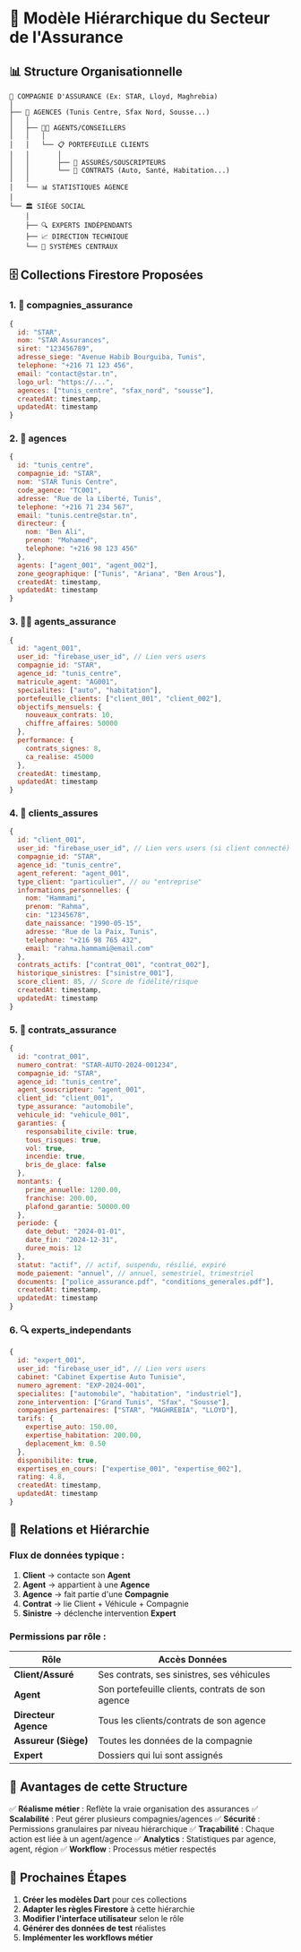 # 🏢 Modèle Hiérarchique du Secteur de l'Assurance

## 📊 Structure Organisationnelle

```
🏢 COMPAGNIE D'ASSURANCE (Ex: STAR, Lloyd, Maghrebia)
│
├── 🏪 AGENCES (Tunis Centre, Sfax Nord, Sousse...)
│   │
│   ├── 👨‍💼 AGENTS/CONSEILLERS
│   │   │
│   │   └── 📋 PORTEFEUILLE CLIENTS
│   │       │
│   │       ├── 👤 ASSURÉS/SOUSCRIPTEURS
│   │       └── 📄 CONTRATS (Auto, Santé, Habitation...)
│   │
│   └── 📊 STATISTIQUES AGENCE
│
└── 🏛️ SIÈGE SOCIAL
    │
    ├── 🔍 EXPERTS INDÉPENDANTS
    ├── 📈 DIRECTION TECHNIQUE
    └── 💾 SYSTÈMES CENTRAUX
```

## 🗄️ Collections Firestore Proposées

### 1. 🏢 **compagnies_assurance**
```javascript
{
  id: "STAR",
  nom: "STAR Assurances",
  siret: "123456789",
  adresse_siege: "Avenue Habib Bourguiba, Tunis",
  telephone: "+216 71 123 456",
  email: "contact@star.tn",
  logo_url: "https://...",
  agences: ["tunis_centre", "sfax_nord", "sousse"],
  createdAt: timestamp,
  updatedAt: timestamp
}
```

### 2. 🏪 **agences**
```javascript
{
  id: "tunis_centre",
  compagnie_id: "STAR",
  nom: "STAR Tunis Centre",
  code_agence: "TC001",
  adresse: "Rue de la Liberté, Tunis",
  telephone: "+216 71 234 567",
  email: "tunis.centre@star.tn",
  directeur: {
    nom: "Ben Ali",
    prenom: "Mohamed",
    telephone: "+216 98 123 456"
  },
  agents: ["agent_001", "agent_002"],
  zone_geographique: ["Tunis", "Ariana", "Ben Arous"],
  createdAt: timestamp,
  updatedAt: timestamp
}
```

### 3. 👨‍💼 **agents_assurance**
```javascript
{
  id: "agent_001",
  user_id: "firebase_user_id", // Lien vers users
  compagnie_id: "STAR",
  agence_id: "tunis_centre",
  matricule_agent: "AG001",
  specialites: ["auto", "habitation"],
  portefeuille_clients: ["client_001", "client_002"],
  objectifs_mensuels: {
    nouveaux_contrats: 10,
    chiffre_affaires: 50000
  },
  performance: {
    contrats_signes: 8,
    ca_realise: 45000
  },
  createdAt: timestamp,
  updatedAt: timestamp
}
```

### 4. 👤 **clients_assures**
```javascript
{
  id: "client_001",
  user_id: "firebase_user_id", // Lien vers users (si client connecté)
  compagnie_id: "STAR",
  agence_id: "tunis_centre",
  agent_referent: "agent_001",
  type_client: "particulier", // ou "entreprise"
  informations_personnelles: {
    nom: "Hammami",
    prenom: "Rahma",
    cin: "12345678",
    date_naissance: "1990-05-15",
    adresse: "Rue de la Paix, Tunis",
    telephone: "+216 98 765 432",
    email: "rahma.hammami@email.com"
  },
  contrats_actifs: ["contrat_001", "contrat_002"],
  historique_sinistres: ["sinistre_001"],
  score_client: 85, // Score de fidélité/risque
  createdAt: timestamp,
  updatedAt: timestamp
}
```

### 5. 📄 **contrats_assurance**
```javascript
{
  id: "contrat_001",
  numero_contrat: "STAR-AUTO-2024-001234",
  compagnie_id: "STAR",
  agence_id: "tunis_centre",
  agent_souscripteur: "agent_001",
  client_id: "client_001",
  type_assurance: "automobile",
  vehicule_id: "vehicule_001",
  garanties: {
    responsabilite_civile: true,
    tous_risques: true,
    vol: true,
    incendie: true,
    bris_de_glace: false
  },
  montants: {
    prime_annuelle: 1200.00,
    franchise: 200.00,
    plafond_garantie: 50000.00
  },
  periode: {
    date_debut: "2024-01-01",
    date_fin: "2024-12-31",
    duree_mois: 12
  },
  statut: "actif", // actif, suspendu, résilié, expiré
  mode_paiement: "annuel", // annuel, semestriel, trimestriel
  documents: ["police_assurance.pdf", "conditions_generales.pdf"],
  createdAt: timestamp,
  updatedAt: timestamp
}
```

### 6. 🔍 **experts_independants**
```javascript
{
  id: "expert_001",
  user_id: "firebase_user_id", // Lien vers users
  cabinet: "Cabinet Expertise Auto Tunisie",
  numero_agrement: "EXP-2024-001",
  specialites: ["automobile", "habitation", "industriel"],
  zone_intervention: ["Grand Tunis", "Sfax", "Sousse"],
  compagnies_partenaires: ["STAR", "MAGHREBIA", "LLOYD"],
  tarifs: {
    expertise_auto: 150.00,
    expertise_habitation: 200.00,
    deplacement_km: 0.50
  },
  disponibilite: true,
  expertises_en_cours: ["expertise_001", "expertise_002"],
  rating: 4.8,
  createdAt: timestamp,
  updatedAt: timestamp
}
```

## 🔗 Relations et Hiérarchie

### **Flux de données typique :**

1. **Client** → contacte son **Agent**
2. **Agent** → appartient à une **Agence**
3. **Agence** → fait partie d'une **Compagnie**
4. **Contrat** → lie Client + Véhicule + Compagnie
5. **Sinistre** → déclenche intervention **Expert**

### **Permissions par rôle :**

| Rôle | Accès Données |
|------|---------------|
| **Client/Assuré** | Ses contrats, ses sinistres, ses véhicules |
| **Agent** | Son portefeuille clients, contrats de son agence |
| **Directeur Agence** | Tous les clients/contrats de son agence |
| **Assureur (Siège)** | Toutes les données de la compagnie |
| **Expert** | Dossiers qui lui sont assignés |

## 🎯 Avantages de cette Structure

✅ **Réalisme métier** : Reflète la vraie organisation des assurances
✅ **Scalabilité** : Peut gérer plusieurs compagnies/agences
✅ **Sécurité** : Permissions granulaires par niveau hiérarchique
✅ **Traçabilité** : Chaque action est liée à un agent/agence
✅ **Analytics** : Statistiques par agence, agent, région
✅ **Workflow** : Processus métier respectés

## 🚀 Prochaines Étapes

1. **Créer les modèles Dart** pour ces collections
2. **Adapter les règles Firestore** à cette hiérarchie
3. **Modifier l'interface utilisateur** selon le rôle
4. **Générer des données de test** réalistes
5. **Implémenter les workflows métier**
